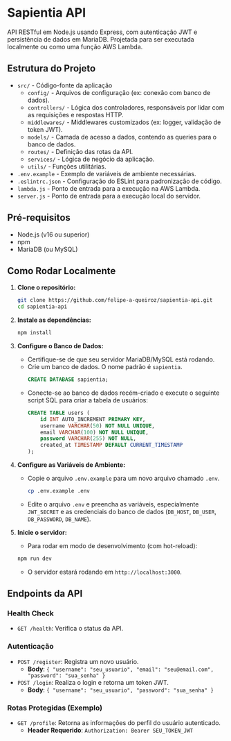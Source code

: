 # Sapientia API

API RESTful em Node.js usando Express, com autenticação JWT e persistência de dados em MariaDB. Projetada para ser executada localmente ou como uma função AWS Lambda.

## Estrutura do Projeto

- `src/` - Código-fonte da aplicação
  - `config/` - Arquivos de configuração (ex: conexão com banco de dados).
  - `controllers/` - Lógica dos controladores, responsáveis por lidar com as requisições e respostas HTTP.
  - `middlewares/` - Middlewares customizados (ex: logger, validação de token JWT).
  - `models/` - Camada de acesso a dados, contendo as queries para o banco de dados.
  - `routes/` - Definição das rotas da API.
  - `services/` - Lógica de negócio da aplicação.
  - `utils/` - Funções utilitárias.
- `.env.example` - Exemplo de variáveis de ambiente necessárias.
- `.eslintrc.json` - Configuração do ESLint para padronização de código.
- `lambda.js` - Ponto de entrada para a execução na AWS Lambda.
- `server.js` - Ponto de entrada para a execução local do servidor.

## Pré-requisitos

- Node.js (v16 ou superior)
- npm
- MariaDB (ou MySQL)

## Como Rodar Localmente

1. **Clone o repositório:**
   ```sh
   git clone https://github.com/felipe-a-queiroz/sapientia-api.git
   cd sapientia-api
   ```

2. **Instale as dependências:**
   ```sh
   npm install
   ```

3. **Configure o Banco de Dados:**
   - Certifique-se de que seu servidor MariaDB/MySQL está rodando.
   - Crie um banco de dados. O nome padrão é `sapientia`.
     ```sql
     CREATE DATABASE sapientia;
     ```
   - Conecte-se ao banco de dados recém-criado e execute o seguinte script SQL para criar a tabela de usuários:
     ```sql
     CREATE TABLE users (
         id INT AUTO_INCREMENT PRIMARY KEY,
         username VARCHAR(50) NOT NULL UNIQUE,
         email VARCHAR(100) NOT NULL UNIQUE,
         password VARCHAR(255) NOT NULL,
         created_at TIMESTAMP DEFAULT CURRENT_TIMESTAMP
     );
     ```

4. **Configure as Variáveis de Ambiente:**
   - Copie o arquivo `.env.example` para um novo arquivo chamado `.env`.
     ```sh
     cp .env.example .env
     ```
   - Edite o arquivo `.env` e preencha as variáveis, especialmente `JWT_SECRET` e as credenciais do banco de dados (`DB_HOST`, `DB_USER`, `DB_PASSWORD`, `DB_NAME`).

5. **Inicie o servidor:**
   - Para rodar em modo de desenvolvimento (com hot-reload):
   ```sh
   npm run dev
   ```
   - O servidor estará rodando em `http://localhost:3000`.

## Endpoints da API

### Health Check

- `GET /health`: Verifica o status da API.

### Autenticação

- `POST /register`: Registra um novo usuário.
  - **Body**: `{ "username": "seu_usuario", "email": "seu@email.com", "password": "sua_senha" }`
- `POST /login`: Realiza o login e retorna um token JWT.
  - **Body**: `{ "username": "seu_usuario", "password": "sua_senha" }`

### Rotas Protegidas (Exemplo)

- `GET /profile`: Retorna as informações do perfil do usuário autenticado.
  - **Header Requerido**: `Authorization: Bearer SEU_TOKEN_JWT`

